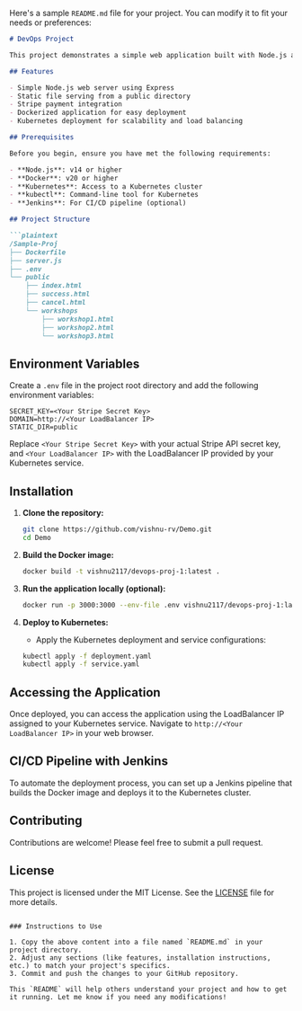 Here's a sample `README.md` file for your project. You can modify it to fit your needs or preferences:

```markdown
# DevOps Project

This project demonstrates a simple web application built with Node.js and Express, utilizing Stripe for payment processing. It is containerized using Docker and deployed on a Kubernetes cluster. The application serves static HTML pages and handles payment sessions through Stripe.

## Features

- Simple Node.js web server using Express
- Static file serving from a public directory
- Stripe payment integration
- Dockerized application for easy deployment
- Kubernetes deployment for scalability and load balancing

## Prerequisites

Before you begin, ensure you have met the following requirements:

- **Node.js**: v14 or higher
- **Docker**: v20 or higher
- **Kubernetes**: Access to a Kubernetes cluster
- **kubectl**: Command-line tool for Kubernetes
- **Jenkins**: For CI/CD pipeline (optional)

## Project Structure

```plaintext
/Sample-Proj
├── Dockerfile
├── server.js
├── .env
└── public
    ├── index.html
    ├── success.html
    ├── cancel.html
    └── workshops
        ├── workshop1.html
        ├── workshop2.html
        └── workshop3.html
```

## Environment Variables

Create a `.env` file in the project root directory and add the following environment variables:

```plaintext
SECRET_KEY=<Your Stripe Secret Key>
DOMAIN=http://<Your LoadBalancer IP>
STATIC_DIR=public
```

Replace `<Your Stripe Secret Key>` with your actual Stripe API secret key, and `<Your LoadBalancer IP>` with the LoadBalancer IP provided by your Kubernetes service.

## Installation

1. **Clone the repository:**

   ```bash
   git clone https://github.com/vishnu-rv/Demo.git
   cd Demo
   ```

2. **Build the Docker image:**

   ```bash
   docker build -t vishnu2117/devops-proj-1:latest .
   ```

3. **Run the application locally (optional):**

   ```bash
   docker run -p 3000:3000 --env-file .env vishnu2117/devops-proj-1:latest
   ```

4. **Deploy to Kubernetes:**

   - Apply the Kubernetes deployment and service configurations:

   ```bash
   kubectl apply -f deployment.yaml
   kubectl apply -f service.yaml
   ```

## Accessing the Application

Once deployed, you can access the application using the LoadBalancer IP assigned to your Kubernetes service. Navigate to `http://<Your LoadBalancer IP>` in your web browser.

## CI/CD Pipeline with Jenkins

To automate the deployment process, you can set up a Jenkins pipeline that builds the Docker image and deploys it to the Kubernetes cluster.

## Contributing

Contributions are welcome! Please feel free to submit a pull request.

## License

This project is licensed under the MIT License. See the [LICENSE](LICENSE) file for more details.
```

### Instructions to Use

1. Copy the above content into a file named `README.md` in your project directory.
2. Adjust any sections (like features, installation instructions, etc.) to match your project's specifics.
3. Commit and push the changes to your GitHub repository. 

This `README` will help others understand your project and how to get it running. Let me know if you need any modifications!
